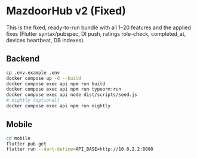 # MazdoorHub v2 (Fixed)

This is the fixed, ready-to-run bundle with all 1–20 features and the applied fixes (Flutter syntax/pubspec, DI push, ratings role-check, completed_at, devices heartbeat, DB indexes).

## Backend
```bash
cp .env.example .env
docker compose up -d --build
docker compose exec api npm run build
docker compose exec api npm run typeorm:run
docker compose exec api node dist/scripts/seed.js
# nightly (optional)
docker compose exec api npm run nightly
```

## Mobile
```bash
cd mobile
flutter pub get
flutter run --dart-define=API_BASE=http://10.0.2.2:8080
```
